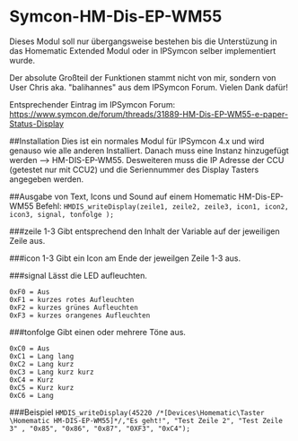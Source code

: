 # Symcon-HM-Dis-EP-WM55
Dieses Modul soll nur übergangsweise bestehen bis die Unterstüzung in das Homematic Extended Modul oder in IPSymcon selber implementiert wurde.

Der absolute Großteil der Funktionen stammt nicht von mir, sondern von User Chris aka. "balihannes" aus dem IPSymcon Forum. Vielen Dank dafür!

Entsprechender Eintrag im IPSymcon Forum: https://www.symcon.de/forum/threads/31889-HM-Dis-EP-WM55-e-paper-Status-Display

##Installation
Dies ist ein normales Modul für IPSymcon 4.x und wird genauso wie alle anderen Installiert. Danach muss eine Instanz hinzugefügt werden --> HM-DIS-EP-WM55.
Desweiteren muss die IP Adresse der CCU (getestet nur mit CCU2) und die Seriennummer des Display Tasters angegeben werden.

##Ausgabe von Text, Icons und Sound auf einem Homematic HM-Dis-EP-WM55
Befehl: `HMDIS_writeDisplay(zeile1, zeile2, zeile3, icon1, icon2, icon3, signal, tonfolge );`

###zeile 1-3
Gibt entsprechend den Inhalt der Variable auf der jeweiligen Zeile aus.

###icon 1-3
Gibt ein Icon am Ende der jeweilgen Zeile 1-3 aus.

###signal
Lässt die LED aufleuchten.
```
0xF0 = Aus
0xF1 = kurzes rotes Aufleuchten
0xF2 = kurzes grünes Aufleuchten
0xF3 = kurzes orangenes Aufleuchten
```

###tonfolge
Gibt einen oder mehrere Töne aus.
```
0xC0 = Aus
0xC1 = Lang lang
0xC2 = Lang kurz
0xC3 = Lang kurz kurz
0xC4 = Kurz
0xC5 = Kurz kurz
0xC6 = Lang
```

###Beispiel
`HMDIS_writeDisplay(45220 /*[Devices\Homematic\Taster \Homematic HM-DIS-EP-WM55]*/,"Es geht!", "Test Zeile 2", "Test Zeile 3" , "0x85", "0x86", "0x87", "0XF3", "0xC4");`
